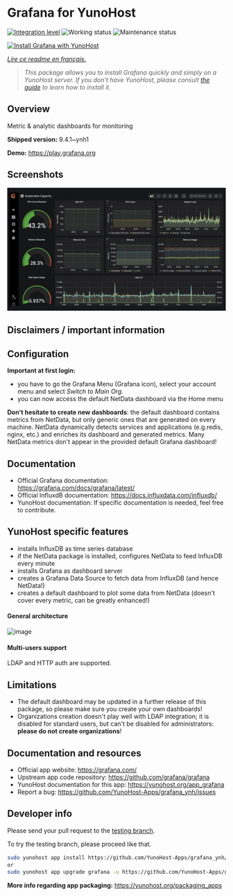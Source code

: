 <!--
N.B.: This README was automatically generated by https://github.com/YunoHost/apps/tree/master/tools/README-generator
It shall NOT be edited by hand.
-->

# Grafana for YunoHost

[![Integration level](https://dash.yunohost.org/integration/grafana.svg)](https://dash.yunohost.org/appci/app/grafana) ![Working status](https://ci-apps.yunohost.org/ci/badges/grafana.status.svg) ![Maintenance status](https://ci-apps.yunohost.org/ci/badges/grafana.maintain.svg)

[![Install Grafana with YunoHost](https://install-app.yunohost.org/install-with-yunohost.svg)](https://install-app.yunohost.org/?app=grafana)

*[Lire ce readme en français.](./README_fr.md)*

> *This package allows you to install Grafana quickly and simply on a YunoHost server.
If you don't have YunoHost, please consult [the guide](https://yunohost.org/#/install) to learn how to install it.*

## Overview

Metric & analytic dashboards for monitoring

**Shipped version:** 9.4.1~ynh1

**Demo:** https://play.grafana.org

## Screenshots

![Screenshot of Grafana](./doc/screenshots/Grafana8_Kubernetes.jpg)

## Disclaimers / important information

## Configuration

**Important at first login:**

* you have to go the Grafana Menu (Grafana icon), select your account menu and select *Switch to Main Org.*
* you can now access the default NetData dashboard via the Home menu

**Don't hesitate to create new dashboards**: the default dashboard contains metrics from NetData, but only generic ones that are generated on every machine. NetData dynamically detects services and applications (e.g.redis, nginx, etc.) and enriches its dashboard and generated metrics. Many NetData metrics don't appear in the provided default Grafana dashboard!

## Documentation

 * Official Grafana documentation: https://grafana.com/docs/grafana/latest/
 * Official InfluxdB documentation: https://docs.influxdata.com/influxdb/
 * YunoHost documentation: If specific documentation is needed, feel free to contribute.

## YunoHost specific features

* installs InfluxDB as time series database
* if the NetData package is installed, configures NetData to feed InfluxDB every minute
* installs Grafana as dashboard server
* creates a Grafana Data Source to fetch data from InfluxDB (and hence NetData!)
* creates a default dashboard to plot some data from NetData (doesn't cover every metric, can be greatly enhanced!)

#### General architecture

![image](https://cloud.githubusercontent.com/assets/2662304/20649711/29f182ba-b4ce-11e6-97c8-ab2c0ab59833.png)

#### Multi-users support

LDAP and HTTP auth are supported.

## Limitations

* The default dashboard may be updated in a further release of this package, so please make sure you create your own dashboards!
* Organizations creation doesn't play well with LDAP integration; it is disabled for standard users, but can't be disabled for administrators: **please do not create organizations**!

## Documentation and resources

* Official app website: <https://grafana.com/>
* Upstream app code repository: <https://github.com/grafana/grafana>
* YunoHost documentation for this app: <https://yunohost.org/app_grafana>
* Report a bug: <https://github.com/YunoHost-Apps/grafana_ynh/issues>

## Developer info

Please send your pull request to the [testing branch](https://github.com/YunoHost-Apps/grafana_ynh/tree/testing).

To try the testing branch, please proceed like that.

``` bash
sudo yunohost app install https://github.com/YunoHost-Apps/grafana_ynh/tree/testing --debug
or
sudo yunohost app upgrade grafana -u https://github.com/YunoHost-Apps/grafana_ynh/tree/testing --debug
```

**More info regarding app packaging:** <https://yunohost.org/packaging_apps>
